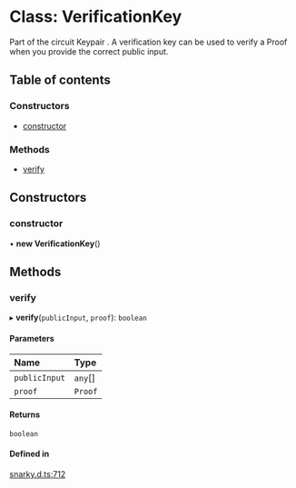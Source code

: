 # Class: VerificationKey

Part of the circuit  Keypair . A verification key can be used to verify a  Proof  when you provide the correct public input.

## Table of contents

### Constructors

- [constructor](VerificationKey.md#constructor)

### Methods

- [verify](VerificationKey.md#verify)

## Constructors

### constructor

• **new VerificationKey**()

## Methods

### verify

▸ **verify**(`publicInput`, `proof`): `boolean`

#### Parameters

| Name | Type |
| :------ | :------ |
| `publicInput` | `any`[] |
| `proof` | `Proof` |

#### Returns

`boolean`

#### Defined in

[snarky.d.ts:712](https://github.com/o1-labs/snarkyjs/blob/97ce1bc/src/snarky.d.ts#L712)

